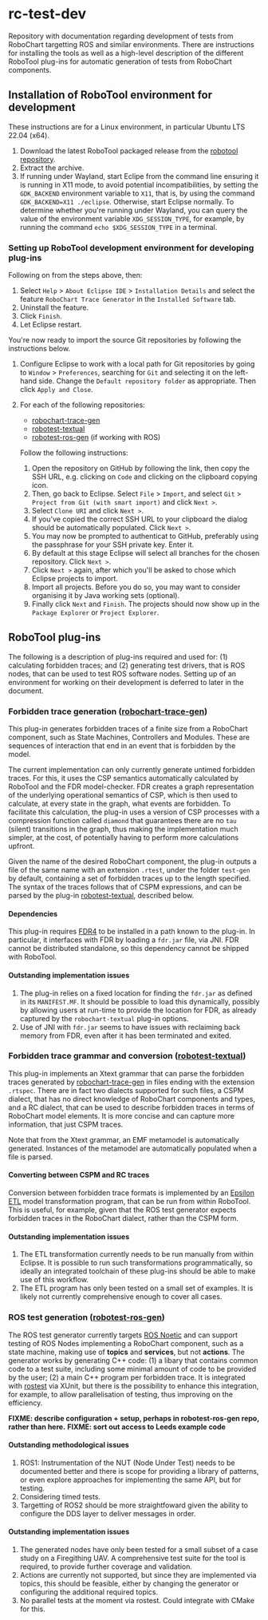 # rc-test-dev
Repository with documentation regarding development of tests from RoboChart targetting ROS and similar environments.
There are instructions for installing the tools as well as a high-level description of the different RoboTool plug-ins
for automatic generation of tests from RoboChart components.

## Installation of RoboTool environment for development
These instructions are for a Linux environment, in particular Ubuntu LTS 22.04 (x64).

1. Download the latest RoboTool packaged release from the [robotool repository](https://github.com/UoY-RoboStar/robotool/releases).
2. Extract the archive.
3. If running under Wayland, start Eclipe from the command line ensuring it is running in X11 mode, to avoid potential incompatibilities,
   by setting the `GDK_BACKEND` environment variable to `X11`, that is, by using the command `GDK_BACKEND=X11 ./eclipse`. Otherwise, start Eclipse normally. To
   determine whether you're running under Wayland, you can query the value of the environment variable `XDG_SESSION_TYPE`, for
   example, by running the command `echo $XDG_SESSION_TYPE` in a terminal.

### Setting up RoboTool development environment for developing plug-ins
Following on from the steps above, then:

1. Select `Help` > `About Eclipse IDE` > `Installation Details` and select the feature `RoboChart Trace Generator` in the
   `Installed Software` tab.
2. Uninstall the feature.
3. Click `Finish`.
4. Let Eclipse restart.

You're now ready to import the source Git repositories by following the instructions below.

1. Configure Eclipse to work with a local path for Git repositories by going to `Window` > `Preferences`, searching for `Git`
   and selecting it on the left-hand side. Change the `Default repository folder` as appropriate. Then click `Apply and Close`.
2. For each of the following repositories:
    * [robochart-trace-gen](https://github.com/UoY-RoboStar/robochart-trace-gen)
    * [robotest-textual](https://github.com/UoY-RoboStar/robotest-textual)
    * [robotest-ros-gen](https://github.com/UoY-RoboStar/robotest-ros-gen) (if working with ROS)

   Follow the following instructions:
    1. Open the repository on GitHub by following the link, then copy the SSH URL, e.g. clicking on `Code` and clicking on the
       clipboard copying icon.
    2. Then, go back to Eclipse. Select `File` > `Import`, and select `Git` > `Project from Git (with smart import)` and click `Next >`.
    3. Select `Clone URI` and click `Next >`.
    4. If you've copied the correct SSH URL to your clipboard the dialog should be automatically populated. Click `Next >`.
    5. You may now be prompted to authenticat to GitHub, preferably using the passphrase for your SSH private key. Enter it.
    6. By default at this stage Eclipse will select all branches for the chosen repository. Click `Next >`.
    7. Click `Next >` again, after which you'll be asked to chose which Eclipse projects to import.
    8. Import all projects. Before you do so, you may want to consider organising it by Java working sets (optional).
    9. Finally click `Next` and `Finish`. The projects should now show up in the `Package Explorer` or `Project Explorer`.

## RoboTool plug-ins
The following is a description of plug-ins required and used for: (1) calculating forbidden traces; and (2) 
generating test drivers, that is ROS nodes, that can be used to test ROS software nodes. Setting up of an
environment for working on their development is deferred to later in the document.

### Forbidden trace generation ([robochart-trace-gen](https://github.com/UoY-RoboStar/robochart-trace-gen))
This plug-in generates forbidden traces of a finite size from a RoboChart component, such as State Machines, Controllers and Modules. These are
sequences of interaction that end in an event that is forbidden by the model.

The current implementation can only currently generate untimed forbidden traces. For this, it uses the CSP semantics automatically calculated by
RoboTool and the FDR model-checker. FDR creates a graph representation of the underlying operational semantics of CSP,
which is then used to calculate, at every state in the graph, what events are forbidden. To facilitate this calculation,
the plug-in uses a version of CSP processes with a compression function called `diamond` that guarantees there are no `tau`
(silent) transitions in the graph, thus making the implementation much simpler, at the cost, of potentially having to
perform more calculations upfront.

Given the name of the desired RoboChart component, the plug-in outputs a file of the same name with an extension `.rtest`, under the folder
`test-gen` by default, containing a set of forbidden traces up to the length specified. The syntax of the traces follows that of CSPM
expressions, and can be parsed by the plug-in [robotest-textual](https://github.com/UoY-RoboStar/robotest-textual), described below.

#### Dependencies
This plug-in requires [FDR4](https://cocotec.io/fdr/) to be installed in a path known to the plug-in. In particular, it interfaces with FDR by
loading a `fdr.jar` file, via JNI. FDR cannot be distributed standalone, so this dependency cannot be shipped with RoboTool.

#### Outstanding implementation issues
1. The plug-in relies on a fixed location for finding the `fdr.jar` as defined in its `MANIFEST.MF`. It should be possible to load this dynamically,
   possibly by allowing users at run-time to provide the location for FDR, as already captured by the `robochart-textual` plug-in options.
2. Use of JNI with `fdr.jar` seems to have issues with reclaiming back memory from FDR, even after it has been terminated and exited.

### Forbidden trace grammar and conversion ([robotest-textual](https://github.com/UoY-RoboStar/robotest-textual))
This plug-in implements an Xtext grammar that can parse the forbidden traces generated by [robochart-trace-gen](https://github.com/UoY-RoboStar/robochart-trace-gen/)
in files ending with the extension `.rtspec`. There are in fact two dialects supported for such files, a CSPM dialect, that has no direct 
knowledge of RoboChart components and types, and a RC dialect, that can be used to describe forbidden traces in terms of RoboChart model
elements. It is more concise and can capture more information, that just CSPM traces.

Note that from the Xtext grammar, an EMF metamodel is automatically generated. Instances of the metamodel are automatically 
populated when a file is parsed.

#### Converting between CSPM and RC traces
Conversion between forbidden trace formats is implemented by an [Epsilon](https://eclipse.dev/epsilon/) [ETL](https://eclipse.dev/epsilon/doc/etl/) 
model transformation program, that can be run from within RoboTool. This is useful, for example, given that the ROS test generator expects forbidden 
traces in the RoboChart dialect, rather than the CSPM form.

#### Outstanding implementation issues
1. The ETL transformation currently needs to be run manually from within Eclipse. It is possible to run such transformations programmatically,
   so ideally an integrated toolchain of these plug-ins should be able to make use of this workflow.
2. The ETL program has only been tested on a small set of examples. It is likely not currently comprehensive enough to cover all cases.

### ROS test generation ([robotest-ros-gen](https://github.com/UoY-RoboStar/robotest-ros-gen))
The ROS test generator currently targets [ROS Noetic](http://wiki.ros.org/noetic) and can support testing of ROS Nodes implementing a RoboChart component, such as
a state machine, making use of **topics** and **services**, but not **actions**. The generator works by generating C++ code: (1) a libary
that contains common code to a test suite, including some minimal amount of code to be provided by the user; (2) a main C++ program per
forbidden trace. It is integrated with [rostest](http://wiki.ros.org/rostest) via XUnit, but there is the possibility to enhance this integration, for example,
to allow parallelisation of testing, thus improving on the efficiency. 

**FIXME: describe configuration + setup, perhaps in robotest-ros-gen repo, rather than here.**
**FIXME: sort out access to Leeds example code**

#### Outstanding methodological issues
1. ROS1: Instrumentation of the NUT (Node Under Test) needs to be documented better and there is scope for providing a library of patterns,
or even explore approaches for implementing the same API, but for testing.
2. Considering timed tests.
3. Targetting of ROS2 should be more straightfoward given the ability to configure the DDS layer to deliver messages in order.

#### Outstanding implementation issues
1. The generated nodes have only been tested for a small subset of a case study on a Firegithing UAV. A comprehensive test suite for the
   tool is required, to provide further coverage and validation.
2. Actions are currently not supported, but since they are implemented via topics, this should be feasible, either by changing the generator
   or configuring the additional required topics.
4. No parallel tests at the moment via rostest. Could integrate with CMake for this.
